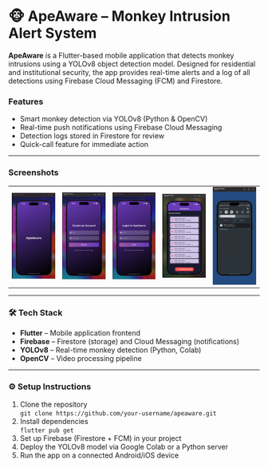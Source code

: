 # 🐵 ApeAware – Monkey Intrusion Alert System

**ApeAware** is a Flutter-based mobile application that detects monkey intrusions using a YOLOv8 object detection model. Designed for residential and institutional security, the app provides real-time alerts and a log of all detections using Firebase Cloud Messaging (FCM) and Firestore.

###  Features

- Smart monkey detection via YOLOv8 (Python & OpenCV)
- Real-time push notifications using Firebase Cloud Messaging
- Detection logs stored in Firestore for review
- Quick-call feature for immediate action

---

###  Screenshots

<table>
  <tr>
    <td><img src="screenshots/zero.jpeg" width="200"/></td>
    <td><img src="screenshots/signup.jpeg" width="200"/></td>
    <td><img src="screenshots/login.jpeg" width="200"/></td>
    <td><img src="screenshots/dashboards.jpeg" width="200"/></td>
    <td><img src="screenshots/output.png" width="200"/></td>
  </tr>
</table>

---

### 🛠️ Tech Stack

- **Flutter** – Mobile application frontend  
- **Firebase** – Firestore (storage) and Cloud Messaging (notifications)  
- **YOLOv8** – Real-time monkey detection (Python, Colab)  
- **OpenCV** – Video processing pipeline  

---

### ⚙️ Setup Instructions

1. Clone the repository  
   `git clone https://github.com/your-username/apeaware.git`
2. Install dependencies  
   `flutter pub get`
3. Set up Firebase (Firestore + FCM) in your project  
4. Deploy the YOLOv8 model via Google Colab or a Python server  
5. Run the app on a connected Android/iOS device











